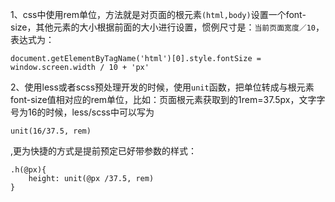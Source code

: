 1、css中使用rem单位，方法就是对页面的根元素`(html,body)`设置一个font-size，其他元素的大小根据前面的大小进行设置，惯例尺寸是：`当前页面宽度／10`，表达式为：
```
document.getElementByTagName('html')[0].style.fontSize = window.screen.width / 10 + 'px'
```
2、使用less或者scss预处理开发的时候，使用`unit`函数，把单位转成与根元素font-size值相对应的rem单位，比如：页面根元素获取到的1rem=37.5px，文字字号为16的时候，less/scss中可以写为
```
unit(16/37.5, rem)
```
,更为快捷的方式是提前预定已好带参数的样式：
```
.h(@px){
	height: unit(@px /37.5, rem)
}
```
